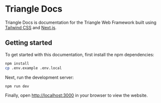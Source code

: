 # Triangle Docs

Triangle Docs is documentation for the Triangle Web Framework built using [Tailwind CSS](https://tailwindcss.com) and [Next.js](https://nextjs.org).

## Getting started

To get started with this documentation, first install the npm dependencies:

```bash
npm install
cp .env.example .env.local
```

Next, run the development server:

```bash
npm run dev
```

Finally, open [http://localhost:3000](http://localhost:3000) in your browser to view the website.
